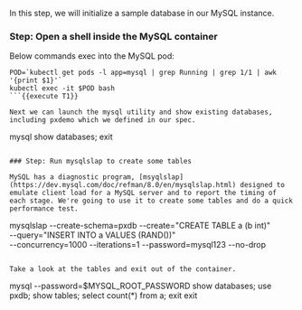 In this step, we will initialize a sample database in our MySQL instance.

### Step: Open a shell inside the MySQL container

Below commands exec into the MySQL pod:

```
POD=`kubectl get pods -l app=mysql | grep Running | grep 1/1 | awk '{print $1}'`
kubectl exec -it $POD bash
```{{execute T1}}

Next we can launch the mysql utility and show existing databases, including pxdemo which we defined in our spec.
```
mysql
show databases;
exit
```{{execute T1}}

### Step: Run mysqlslap to create some tables

MySQL has a diagnostic program, [msyqlslap](https://dev.mysql.com/doc/refman/8.0/en/mysqlslap.html) designed to emulate client load for a MySQL server and to report the timing of each stage. We're going to use it to create some tables and do a quick performance test.
```
mysqlslap --create-schema=pxdb --create="CREATE TABLE a (b int)" \
--query="INSERT INTO a VALUES (RAND())" \
--concurrency=1000 --iterations=1 --password=mysql123 --no-drop
```{{execute T1}}

Take a look at the tables and exit out of the container.
```
mysql --password=$MYSQL_ROOT_PASSWORD
show databases;
use pxdb;
show tables;
select count(*) from a;
exit
exit
```{{execute T1}}
